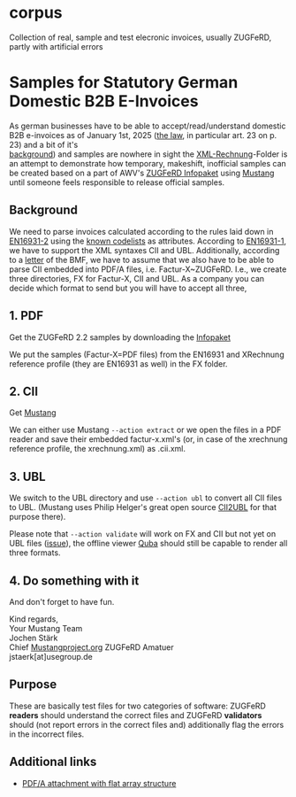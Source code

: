 # corpus
Collection of real, sample and test elecronic invoices, usually ZUGFeRD, partly with artificial errors

# Samples for Statutory German Domestic B2B E-Invoices

As german businesses have to be able to accept/read/understand domestic B2B e-invoices as of January 1st, 2025
([the law](https://www.recht.bund.de/bgbl/1/2024/108/VO), in particular art. 23 on p. 23) and a bit of it's  
[background]( https://medium.com/@jochen.staerk/why-and-how-germany-bans-b2b-paper-invoices-a4c7977f314a))
and samples are nowhere in sight the [XML-Rechnung](https://github.com/ZUGFeRD/corpus/tree/master/XML-Rechnung)-Folder is an attempt to 
demonstrate how temporary, makeshift, inofficial samples 
can be created based on a part of AWV's [ZUGFeRD Infopaket](https://www.ferd-net.de/ZUGFeRD-Download) using [Mustang](https://www.mustangproject.org/?mtm_campaign=b2bsamples) until someone feels responsible to release official samples. 


## Background

We need to parse invoices calculated according to the rules laid down in [EN16931-2](https://www.beuth.de/de/technische-regel/din-cen-ts-16931-2/274991011) using the [known codelists](https://ec.europa.eu/digital-building-blocks/sites/display/DIGITAL/Registry+of+supporting+artefacts+to+implement+EN16931) as attributes.
According to [EN16931-1](https://www.beuth.de/en/standard/din-en-16931-1/314992770), we have to support the XML syntaxes CII and UBL.
Additionally, according to a [letter](https://www.dstv.de/wp-content/uploads/2023/10/BMF_2023-0922192-R.pdf) of the BMF, we have to assume that we also have to be able to parse CII embedded into PDF/A files, i.e. Factur-X~ZUGFeRD.
I.e., we create three directories, FX for Factur-X, CII and UBL.
As a company you can decide which format to send but you will have to accept all three,

## 1. PDF
Get the ZUGFeRD 2.2 samples by downloading the
[Infopaket](https://www.ferd-net.de/standards/zugferd-2.2/index.html?changelang=4)

We put the samples (Factur-X=PDF files) from the EN16931 and XRechnung reference profile 
(they are EN16931 as well) in the FX folder. 

## 2. CII
Get  [Mustang](https://www.mustangproject.org/commandline/?mtm_campaign=b2bsamples)


We can either use Mustang `--action extract` or we open 
the files in a PDF reader and save their embedded factur-x.xml's 
(or, in case of the xrechnung reference profile, the xrechnung.xml)
as <pdffilename>.cii.xml.

## 3. UBL

We switch to the UBL directory and use
`--action ubl` to convert all CII files to UBL. 
(Mustang uses Philip Helger's great open source 
[CII2UBL](https://github.com/phax/en16931-cii2ubl) 
for that purpose there).

Please note that  `--action validate` will work on FX and CII
but not yet on UBL files ([issue](https://github.com/ZUGFeRD/mustangproject/issues/337)), the offline viewer 
[Quba](https://quba-viewer.org/?mtm_campaign=b2bsamples) should still be capable to render all three formats.


## 4. Do something with it

And don't forget to have fun.

Kind regards,\
Your Mustang Team\
Jochen Stärk\
Chief [Mustangproject.org](https://mustangproject.org/?mtm_campaign=b2bsamples) ZUGFeRD Amatuer\
jstaerk[at]usegroup.de

## Purpose
These are basically test files for two categories of software: ZUGFeRD **readers** should understand the correct files and ZUGFeRD **validators** should (not report errors in the correct files and) additionally flag the errors in the incorrect files.

## Additional links

* [PDF/A attachment with flat array structure](https://web.archive.org/web/20170519002523/http://www.pdflib.com/fileadmin/pdflib/pcos-cookbook/pdf/zugferd_invoice.pdf)
